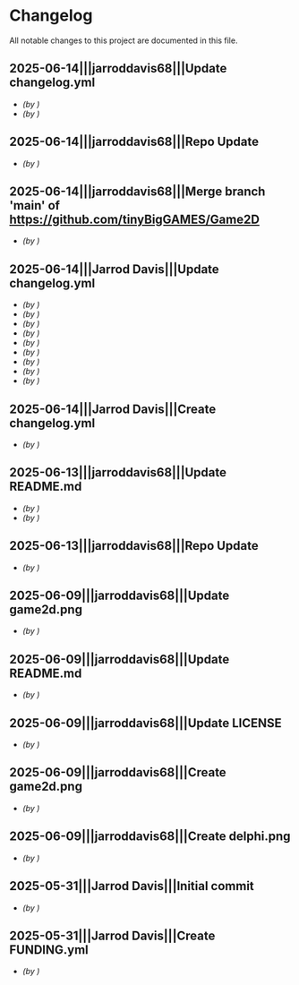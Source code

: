 # Changelog

All notable changes to this project are documented in this file.


## 2025-06-14|||jarroddavis68|||Update changelog.yml
-  _(by )_
-  _(by )_

## 2025-06-14|||jarroddavis68|||Repo Update
-  _(by )_

## 2025-06-14|||jarroddavis68|||Merge branch 'main' of https://github.com/tinyBigGAMES/Game2D
-  _(by )_

## 2025-06-14|||Jarrod Davis|||Update changelog.yml
-  _(by )_
-  _(by )_
-  _(by )_
-  _(by )_
-  _(by )_
-  _(by )_
-  _(by )_
-  _(by )_
-  _(by )_

## 2025-06-14|||Jarrod Davis|||Create changelog.yml
-  _(by )_

## 2025-06-13|||jarroddavis68|||Update README.md
-  _(by )_
-  _(by )_

## 2025-06-13|||jarroddavis68|||Repo Update
-  _(by )_

## 2025-06-09|||jarroddavis68|||Update game2d.png
-  _(by )_

## 2025-06-09|||jarroddavis68|||Update README.md
-  _(by )_

## 2025-06-09|||jarroddavis68|||Update LICENSE
-  _(by )_

## 2025-06-09|||jarroddavis68|||Create game2d.png
-  _(by )_

## 2025-06-09|||jarroddavis68|||Create delphi.png
-  _(by )_

## 2025-05-31|||Jarrod Davis|||Initial commit
-  _(by )_

## 2025-05-31|||Jarrod Davis|||Create FUNDING.yml
-  _(by )_
